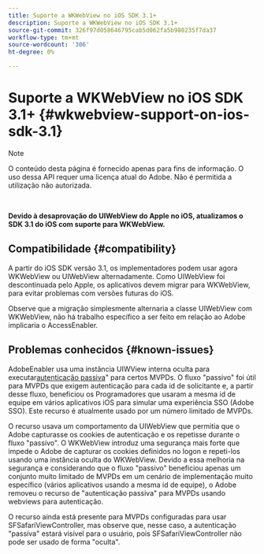 ```yaml
---
title: Suporte a WKWebView no iOS SDK 3.1+
description: Suporte a WKWebView no iOS SDK 3.1+
source-git-commit: 326f97d058646795cab5d062fa5b980235f7da37
workflow-type: tm+mt
source-wordcount: '306'
ht-degree: 0%

---
```



# Suporte a WKWebView no iOS SDK 3.1+ {#wkwebview-support-on-ios-sdk-3.1}

>[!NOTE]
>
>O conteúdo desta página é fornecido apenas para fins de informação. O uso dessa API requer uma licença atual do Adobe. Não é permitida a utilização não autorizada.

</br>

**Devido à desaprovação do UIWebView do Apple no iOS, atualizamos o SDK 3.1 do iOS com suporte para WKWebView.**

## Compatibilidade {#compatibility}

A partir do iOS SDK versão 3.1, os implementadores podem usar agora WKWebView ou UIWebView alternadamente. Como UIWebView foi descontinuada pelo Apple, os aplicativos devem migrar para WKWebView, para evitar problemas com versões futuras do iOS.

Observe que a migração simplesmente alternaria a classe UIWebView com WKWebView, não há trabalho específico a ser feito em relação ao Adobe implicaria o AccessEnabler.

## Problemas conhecidos {#known-issues}

AdobeEnabler usa uma instância UIWView interna oculta para executar[autenticação passiva](/help/authentication/sso-passive-authn.md)&quot; para certos MVPDs. O fluxo &quot;passivo&quot; foi útil para MVPDs que exigem autenticação para cada id de solicitante e, a partir desse fluxo, beneficiou os Programadores que usaram a mesma id de equipe em vários aplicativos iOS para simular uma experiência SSO (Adobe SSO). Este recurso é atualmente usado por um número limitado de MVPDs.

O recurso usava um comportamento da UIWebView que permitia que o Adobe capturasse os cookies de autenticação e os repetisse durante o fluxo &quot;passivo&quot;. O WKWebView introduz uma segurança mais forte que impede o Adobe de capturar os cookies definidos no logon e repeti-los usando uma instância oculta do WKWebView. Devido a essa melhoria na segurança e considerando que o fluxo &quot;passivo&quot; beneficiou apenas um conjunto muito limitado de MVPDs em um cenário de implementação muito específico (vários aplicativos usando a mesma id de equipe), o Adobe removeu o recurso de &quot;autenticação passiva&quot; para MVPDs usando webviews para autenticação.

O recurso ainda está presente para MVPDs configuradas para usar SFSafariViewController, mas observe que, nesse caso, a autenticação &quot;passiva&quot; estará visível para o usuário, pois SFSafariViewController não pode ser usado de forma &quot;oculta&quot;.
